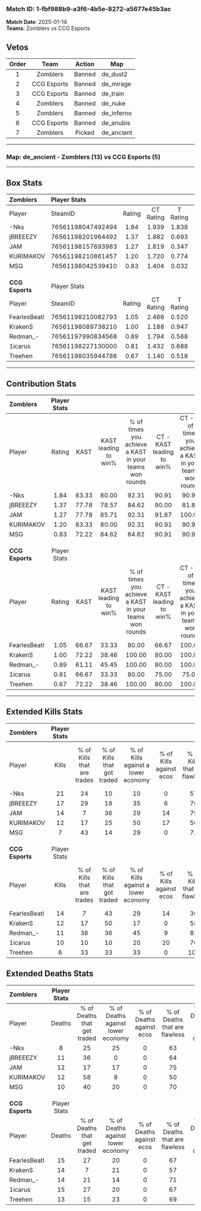 ### Match ID: 1-fbf988b9-a3f6-4b5e-8272-a5677e45b3ac  
**Match Date**: 2025-01-14  
**Teams**: Zomblers vs CCG Esports  

## Vetos  

| Order | Team | Action | Map |
| :---: | :--: | :----: | --- |
| 1 | Zomblers | Banned | de_dust2 |
| 2 | CCG Esports | Banned | de_mirage |
| 3 | CCG Esports | Banned | de_train |
| 4 | Zomblers | Banned | de_nuke |
| 5 | Zomblers | Banned | de_inferno |
| 6 | CCG Esports | Banned | de_anubis |
| 7 | Zomblers | Picked | de_ancient |

---  

### **Map**: de_ancient - Zomblers (13) vs CCG Esports (5)  
---  

## Box Stats  

| **Zomblers**    | Player Stats      |        |           |          |       |       |       |         |        |      |     |
| :- | :- | :-: | :-: | :-: | :-: | :-: | :-: | :-: | :-: | :-: | :-: |
| Player          | SteamID           | Rating | CT Rating | T Rating | KAST  |  ADR  | Kills | Assists | Deaths | K/D  | HS% |
| -Nks            | 76561198047492494 |  1.84  |   1.939   |  1.838   | 83.33 | 120.9 |  21   |    3    |   8    | 2.63 | 52  |
| jBREEEZY        | 76561198201964492 |  1.37  |   1.882   |  0.693   | 77.78 | 72.1  |  17   |    3    |   11   | 1.55 | 41  |
| JAM             | 76561198157693983 |  1.27  |   1.819   |  0.347   | 77.78 | 90.5  |  14   |    6    |   12   | 1.17 | 21  |
| KURIMAKOV       | 76561198210861457 |  1.20  |   1.720   |  0.774   | 83.33 | 83.5  |  12   |    7    |   12   | 1.00 | 66  |
| MSG             | 76561198042539410 |  0.83  |   1.404   |  0.032   | 72.22 | 55.3  |   7   |    4    |   10   | 0.70 | 42  |
|                 |                   |        |           |          |       |       |       |         |        |      |     |
|                 |                   |        |           |          |       |       |       |         |        |      |     |
|                 |                   |        |           |          |       |       |       |         |        |      |     |
| **CCG Esports** | Player Stats      |        |           |          |       |       |       |         |        |      |     |
| Player          | SteamID           | Rating | CT Rating | T Rating | KAST  |  ADR  | Kills | Assists | Deaths | K/D  | HS% |
| FearlesBeatl    | 76561198210082793 |  1.05  |   2.466   |  0.520   | 66.67 | 82.2  |  14   |    2    |   15   | 0.93 | 50  |
| KrakenS         | 76561198089738210 |  1.00  |   1.188   |  0.947   | 72.22 | 73.3  |  12   |    2    |   14   | 0.86 | 41  |
| Redman_-        | 76561197990834568 |  0.89  |   1.794   |  0.568   | 61.11 | 76.4  |  11   |    4    |   14   | 0.79 | 45  |
| 1icarus         | 76561198227130000 |  0.81  |   1.432   |  0.688   | 66.67 | 66.3  |  10   |    3    |   15   | 0.67 | 70  |
| Treehen         | 76561198035944786 |  0.67  |   1.140   |  0.518   | 72.22 | 47.6  |   6   |    4    |   13   | 0.46 | 16  |
---  

## Contribution Stats  

| **Zomblers**    | Player Stats |       |                      |                                                        |                           |                                                             |                          |                                                            |
| :- | :-: | :-: | :-: | :-: | :-: | :-: | :-: | :-: |
| Player          |    Rating    | KAST  | KAST leading to win% | % of times you achieve a KAST in your teams won rounds | CT - KAST leading to win% | CT - % of times you achieve a KAST in your teams won rounds | T - KAST leading to win% | T - % of times you achieve a KAST in your teams won rounds |
| -Nks            |     1.84     | 83.33 |        80.00         |                         92.31                          |           90.91           |                            90.91                            |          50.00           |                           100.00                           |
| jBREEEZY        |     1.37     | 77.78 |        78.57         |                         84.62                          |           90.00           |                            81.82                            |          50.00           |                           100.00                           |
| JAM             |     1.27     | 77.78 |        85.71         |                         92.31                          |           91.67           |                           100.00                            |          50.00           |                           50.00                            |
| KURIMAKOV       |     1.20     | 83.33 |        80.00         |                         92.31                          |           90.91           |                            90.91                            |          50.00           |                           100.00                           |
| MSG             |     0.83     | 72.22 |        84.62         |                         84.62                          |           90.91           |                            90.91                            |          50.00           |                           50.00                            |
|                 |              |       |                      |                                                        |                           |                                                             |                          |                                                            |
|                 |              |       |                      |                                                        |                           |                                                             |                          |                                                            |
|                 |              |       |                      |                                                        |                           |                                                             |                          |                                                            |
| **CCG Esports** | Player Stats |       |                      |                                                        |                           |                                                             |                          |                                                            |
| Player          |    Rating    | KAST  | KAST leading to win% | % of times you achieve a KAST in your teams won rounds | CT - KAST leading to win% | CT - % of times you achieve a KAST in your teams won rounds | T - KAST leading to win% | T - % of times you achieve a KAST in your teams won rounds |
| FearlesBeatl    |     1.05     | 66.67 |        33.33         |                         80.00                          |           66.67           |                           100.00                            |           0.00           |                            0.00                            |
| KrakenS         |     1.00     | 72.22 |        38.46         |                         100.00                         |           80.00           |                           100.00                            |          12.50           |                           100.00                           |
| Redman_-        |     0.89     | 61.11 |        45.45         |                         100.00                         |           80.00           |                           100.00                            |          16.67           |                           100.00                           |
| 1icarus         |     0.81     | 66.67 |        33.33         |                         80.00                          |           75.00           |                            75.00                            |          12.50           |                           100.00                           |
| Treehen         |     0.67     | 72.22 |        38.46         |                         100.00                         |           80.00           |                           100.00                            |          12.50           |                           100.00                           |
---  

## Extended Kills Stats  

| **Zomblers**    | Player Stats |                            |                            |                                    |                         |                              |                                 |                                       |                    |           |
| :- | :-: | :-: | :-: | :-: | :-: | :-: | :-: | :-: | :-: | :-: |
| Player          |    Kills     | % of Kills that are trades | % of Kills that got traded | % of Kills against a lower economy | % of Kills against ecos | % of Kills that are flawless | % of Kills that are close duels | % of Kills that are assisted by flash | Pistol Round Kills | AWP Kills |
| -Nks            |      21      |             24             |             10             |                 10                 |            0            |              57              |               10                |                   0                   |         0          |     0     |
| jBREEEZY        |      17      |             29             |             18             |                 35                 |            6            |              76              |                0                |                   6                   |         6          |     0     |
| JAM             |      14      |             7              |             36             |                 29                 |           14            |              79              |                0                |                   0                   |         1          |     7     |
| KURIMAKOV       |      12      |             17             |             25             |                 50                 |           17            |              50              |               17                |                   0                   |         1          |     0     |
| MSG             |      7       |             43             |             14             |                 29                 |            0            |              71              |                0                |                  14                   |         0          |     0     |
|                 |              |                            |                            |                                    |                         |                              |                                 |                                       |                    |           |
|                 |              |                            |                            |                                    |                         |                              |                                 |                                       |                    |           |
|                 |              |                            |                            |                                    |                         |                              |                                 |                                       |                    |           |
| **CCG Esports** | Player Stats |                            |                            |                                    |                         |                              |                                 |                                       |                    |           |
| Player          |    Kills     | % of Kills that are trades | % of Kills that got traded | % of Kills against a lower economy | % of Kills against ecos | % of Kills that are flawless | % of Kills that are close duels | % of Kills that are assisted by flash | Pistol Round Kills | AWP Kills |
| FearlesBeatl    |      14      |             7              |             43             |                 29                 |           14            |              36              |                0                |                   7                   |         3          |     0     |
| KrakenS         |      12      |             17             |             50             |                 17                 |            0            |              58              |                8                |                   8                   |         2          |     0     |
| Redman_-        |      11      |             36             |             36             |                 45                 |            9            |              82              |                0                |                   0                   |         0          |     0     |
| 1icarus         |      10      |             10             |             10             |                 20                 |           20            |              70              |                0                |                   0                   |         0          |     0     |
| Treehen         |      6       |             33             |             33             |                 33                 |            0            |             100              |                0                |                   0                   |         1          |     2     |
## Extended Deaths Stats  

| **Zomblers**    | Player Stats |                             |                                   |                          |                               |                            |                           |               |
| :- | :-: | :-: | :-: | :-: | :-: | :-: | :-: | :-: |
| Player          |    Deaths    | % of Deaths that get traded | % of Deaths against lower economy | % of Deaths against ecos | % of Deaths that are flawless | % of Deaths that are close | % of Deaths while blinded | Deaths to AWP |
| -Nks            |      8       |             25              |                25                 |            0             |              63               |             0              |            13             |       0       |
| jBREEEZY        |      11      |             36              |                 0                 |            0             |              64               |             9              |             0             |       1       |
| JAM             |      12      |             17              |                17                 |            0             |              75               |             0              |             0             |       1       |
| KURIMAKOV       |      12      |             58              |                 8                 |            0             |              50               |             0              |             0             |       0       |
| MSG             |      10      |             40              |                20                 |            0             |              70               |             0              |            10             |       0       |
|                 |              |                             |                                   |                          |                               |                            |                           |               |
|                 |              |                             |                                   |                          |                               |                            |                           |               |
|                 |              |                             |                                   |                          |                               |                            |                           |               |
| **CCG Esports** | Player Stats |                             |                                   |                          |                               |                            |                           |               |
| Player          |    Deaths    | % of Deaths that get traded | % of Deaths against lower economy | % of Deaths against ecos | % of Deaths that are flawless | % of Deaths that are close | % of Deaths while blinded | Deaths to AWP |
| FearlesBeatl    |      15      |             27              |                20                 |            0             |              67               |             0              |             0             |       4       |
| KrakenS         |      14      |              7              |                21                 |            0             |              57               |             7              |             0             |       0       |
| Redman_-        |      14      |             21              |                14                 |            0             |              71               |             7              |            14             |       2       |
| 1icarus         |      15      |             27              |                20                 |            0             |              67               |             13             |             0             |       1       |
| Treehen         |      13      |             15              |                23                 |            0             |              69               |             0              |             0             |       0       |
